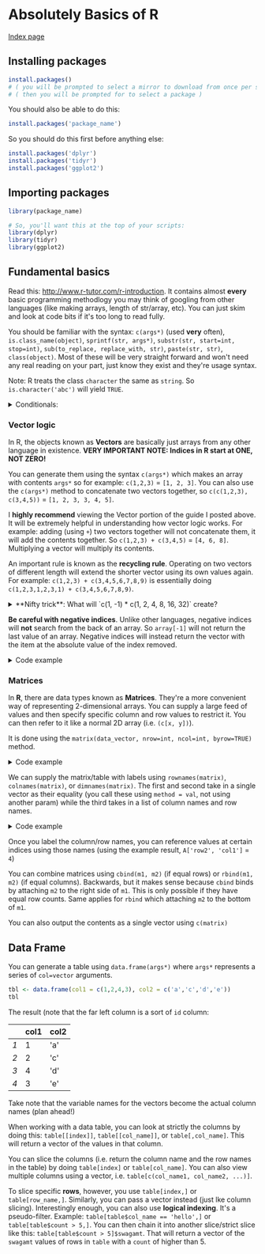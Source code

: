# Absolutely Basics of R

[Index page](https://github.com/enragednuke/R-language-cheatsheet/blob/master/README.md)

## Installing packages

```R
install.packages()
# ( you will be prompted to select a mirror to download from once per session )
# ( then you will be prompted for to select a package )
```

You should also be able to do this:

```R
install.packages('package_name')
```

So you should do this first before anything else:

```R
install.packages('dplyr')
install.packages('tidyr')
install.packages('ggplot2')
```

## Importing packages

```R
library(package_name)

# So, you'll want this at the top of your scripts:
library(dplyr)
library(tidyr)
library(ggplot2)
```

## Fundamental basics

Read this: http://www.r-tutor.com/r-introduction. It contains almost **every** basic programming methodlogy you may think of googling from other languages (like making arrays, length of str/array, etc). You can just skim and look at code bits if it's too long to read fully.

You should be familiar with the syntax: `c(args*)` (used **very** often), `is.class_name(object)`, `sprintf(str, args*)`, `substr(str, start=int, stop=int)`, `sub(to_replace, replace_with, str)`, `paste(str, str)`, `class(object)`. Most of these will be very straight forward and won't need any real reading on your part, just know they exist and they're usage syntax.

Note: R treats the class `character` the same as `string`. So `is.character('abc')` will yield `TRUE`.

<details>
<summary>Conditionals:</summary>

|Symbol|Meaning|
|---|---|
|`|`|OR|
|`&`|AND|
|`!`|NOT|

</details>

### Vector logic

In R, the objects known as **Vectors** are basically just arrays from any other language in existence. **VERY IMPORTANT NOTE: Indices in R start at ONE, NOT ZERO!**

You can generate them using the syntax `c(args*)` which makes an array with contents `args*` so for example: `c(1,2,3)` = `[1, 2, 3]`. You can also use the `c(args*)` method to concatenate two vectors together, so `c(c(1,2,3), c(3,4,5))` = `[1, 2, 3, 3, 4, 5]`.

I **highly recommend** viewing the Vector portion of the guide I posted above. It will be extremely helpful in understanding how vector logic works. For example: adding (using `+`) two vectors together will not concatenate them, it will add the contents together. So `c(1,2,3) + c(3,4,5)` = `[4, 6, 8]`. Multiplying a vector will multiply its contents.

An important rule is known as the **recycling rule**. Operating on two vectors of different length will extend the shorter vector using its own values again. For example: `c(1,2,3) + c(3,4,5,6,7,8,9)` is essentially doing `c(1,2,3,1,2,3,1) + c(3,4,5,6,7,8,9)`.

<details>
<summary>**Nifty trick**: What will `c(1, -1) * c(1, 2, 4, 8, 16, 32)` create?</summary>
`[1, -2, 4, -8, 16, -32]`
aka an alternating sequence!
</details>

**Be careful with negative indices**. Unlike other languages, negative indices will **not** search from the back of an array. So `array[-1]` will not return the last value of an array. Negative indices will instead return the vector with the item at the absolute value of the index removed.

<details>
<summary>Code example</summary>
```R
> a = c(1, 2, 3, 4)
> a
[1, 2, 3, 4]
> a[-1]
[2, 3, 4]
> a[-3]
[1, 2, 4]
```
</details>

### Matrices

In **R**, there are data types known as **Matrices**. They're a more convenient way of representing 2-dimensional arrays. You can supply a large feed of values and then specify specific column and row values to restrict it. You can then refer to it like a normal 2D array (i.e. `(c[x, y])`).

It is done using the `matrix(data_vector, nrow=int, ncol=int, byrow=TRUE)` method.

<details>
<summary>Code example</summary>
```R
A = matrix(
  c(1, 2, 3, 4, 5, 6),
  nrow=2,
  ncol=3,
  byrow=TRUE)
```

Generates the following table:

```
1 2 3
4 5 6
```
</details>

We can supply the matrix/table with labels using `rownames(matrix)`, `colnames(matrix)`, or `dimnames(matrix)`. The first and second take in a single vector as their equality (you call these using `method = val`, not using another param) while the third takes in a list of column names and row names.

<details>
<summary>Code example</summary>
```R
dimnames(A) = list(
            c('row1', 'row2'),
            c('col1', 'col2', 'col3'))
```

This produces:

||col1|col2|col3|
|---|---|---|---|
|**row1**|1|2|3|
|**row2**|4|5|6|
</details>

Once you label the column/row names, you can reference values at certain indices using those names (using the example result, `A['row2', 'col1']` = `4`)

You can combine matrices using `cbind(m1, m2)` (if equal rows) or `rbind(m1, m2)` (if equal columns). Backwards, but it makes sense because `cbind` binds by attaching `m2` to the right side of `m1`. This is only possible if they have equal row counts. Same applies for `rbind` which attaching `m2` to the bottom of `m1`.

You can also output the contents as a single vector using `c(matrix)`

## Data Frame

You can generate a table using `data.frame(args*)` where `args*` represents a series of `col=vector` arguments.

```R
tbl <- data.frame(col1 = c(1,2,4,3), col2 = c('a','c','d','e'))
tbl
```
The result (note that the far left column is a sort of `id` column:

||col1|col2|
|---|---|---|
|*1*|1|'a'|
|*2*|2|'c'|
|*3*|4|'d'|
|*4*|3|'e'|

Take note that the variable names for the vectors become the actual column names (plan ahead!)

When working with a data table, you can look at strictly the columns by doing this: `table[[index]]`, `table[[col_name]]`, or `table[,col_name]`. This will return a vector of the values in that column.

You can slice the columns (i.e. return the column name and the row names in the table) by doing `table[index]` or `table[col_name]`. You can also view multiple columns using a vector, i.e. `table[c(col_name1, col_name2, ...)]`.

To slice specific **rows**, however, you use `table[index,]` or `table[row_name,]`. Similarly, you can pass a vector instead (just lke column slicing). Interestingly enough, you can also use **logical indexing**. It's a pseudo-filter. Example: `table[table$col_name == 'hello',]` or `table[table$count > 5,]`. You can then chain it into another slice/strict slice like this: `table[table$count > 5]$swagamt`. That will return a vector of the `swagamt` values of rows in `table` with a `count` of higher than 5.
